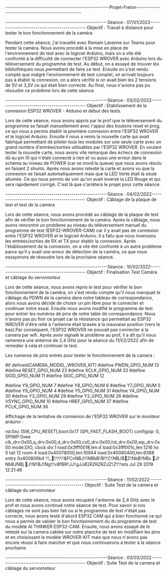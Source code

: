 ----------------------------------------------------Projet-Frelon--------------------------------------------------

---------------------------------------------------Séance : 07/01/2022---------------------------------------------
Objectif : Travail à distance pour tester le bon fonctionnement de la caméra

Pendant cette séance, j'ai travaillé avec Romain Lavenne sur Teams pour tester la caméra. Nous avons procédé à la
mise en place de l'environnement de test avec le logiciel Arduino, mais on a vite été confronté à la difficulté de 
connecter l'ESP32 WROVER avec Arduino lors du téléversement du programme de test. Au début, on a essayé de trouver 
les bibliothèques nous permettant de faire ce test. Ensuite on s'est rendu compte que malgré l'environnement de test 
complet, on arrivait toujours pas à établir la connexion, on a alors vérifié si on avait bien les 2 tensions de 5V 
et 3,3V ce qui était bien correcte. Au final, nous n'avions pas pu résoudre ce problème lors de cette séance.

---------------------------------------------------Séance : 03/02/2022---------------------------------------------
Objectif : Etablissement de la connexion ESP32 WROVER - Arduino et début des tests.

Lors de cette séance, nous avons appris par le prof que le téléversement du programme se faisait manuellement avec 
l'appui des boutons reset et prog, ce qui nous a permis établir la première connexion entre l'ESP32 WROVER et le 
logiciel Arduino. Ensuite il nous a remis la nouvelle carte qui avait fabriqué permettant de piloter tous les 
modules sur une seule carte avec un grand nombre d'entrées/sorties utilisables par l'ESP32 WROVER. En voulant tester 
la nouvelle carte, nous avons vite remarqué des échecs de connexion dû au pin I0 qui n'était connecté à rien et vu 
aussi une erreur dans le schéma au niveau de POWER (car se mord la queue) que nous avons résolu en faisant 2 shunts.
Après nous avons retesté la carte et avons vu que la connexion se faisait automatiquement mais que la LED Verte était 
la seule allumée. Ce qui nous permis de voir qu'on avait inversé la LED Rouge et qui sera rapidement corrigé. C'est 
là que s'arrêtera le projet pour cette séance.

---------------------------------------------------Séance : 04/02/2022---------------------------------------------
Objectif : Câblage de la plaque de test et test de la caméra

Lors de cette séance, nous avons procédé au câblage de la plaque de test afin de vérifier le bon fonctionnement de la 
caméra. Après le câblage, nous avons rencontré un problème au niveau du téléversement manuel du programme de test
(ESP32-WROVER-CAM) car il y avait pas de connexion entre l'ESP32 WROVER et le logiciel Arduino. Il a fallu que nous 
inversons les entrées/sorties de RX et TX pour établir la connexion. Après l'établissement de la connexion, on a vite 
été confronté à un autre problème parce qu'il y avait une erreur de détection de la caméra, ce que nous essayerons 
de résoudre lors de la prochaine séance.

---------------------------------------------------Séance : 10/02/2022---------------------------------------------
Objectif : Finalisation Test Caméra et câblage du servomoteur

Lors de cette séance, nous avons repris le test pour vérifier le bon fonctionnement de la caméra, on s'est rendu compte
qu'il nous manquait le câblage du PDWN de la camera dans notre tableau de correspondance, alors nous avons décidé de 
choisir un pin libre pour le connecter et continuer notre essai. Ensuite nous avons modifié le programme de test pour 
entrer les numéros de pins de notre table de correspondance. Nous n'avons pas pu finir ce projet car la résistance qui 
permettait au ESP32 WROVER d'être relié à l'antenne était brasée à la mauvaise position (vers le bas).Par conséquent, 
l'ESP32 WROVER ne pouvait pas connecter à la camera par wifi. Après avoir signalé le problème au prof, il a dit qu'il 
nous ramenera une antenne de 2,4 GHz pour la séance du 11/02/2022 afin de remedier à cela et continuer le test.

Les numeros de pins entrés pour tester le fonctionnement de la camera :

#if defined(CAMERA_MODEL_WROVER_KIT)
#define PWDN_GPIO_NUM    13
#define RESET_GPIO_NUM   23
#define XCLK_GPIO_NUM    33
#define SIOD_GPIO_NUM    11
#define SIOC_GPIO_NUM    12

#define Y9_GPIO_NUM      7
#define Y8_GPIO_NUM      6
#define Y7_GPIO_NUM      5
#define Y6_GPIO_NUM      4
#define Y5_GPIO_NUM      31
#define Y4_GPIO_NUM      30
#define Y3_GPIO_NUM      29
#define Y2_GPIO_NUM      26
#define VSYNC_GPIO_NUM   10
#define HREF_GPIO_NUM    37
#define PCLK_GPIO_NUM    36

Affichage de la tentative de connexion de l'ESP32 WROVER sur le moniteur arduino :

rst:0xc (SW_CPU_RESET),boot:0x17 (SPI_FAST_FLASH_BOOT)
configsip: 0, SPIWP:0xee
clk_drv:0x00,q_drv:0x00,d_drv:0x00,cs0_drv:0x00,hd_drv:0x00,wp_drv:0x00
mode:DIO, clock div:1
load:0x3fff0018,len:4
load:0x3fff001c,len:1216
ho 0 tail 12 room 4
load:0x40078000,len:10944
load:0x40080400,len:6388
entry 0x400806b4
⸮⸮_⸮⸮⸮⸮⸮&FCnNBJ⸮⸮NBbB⸮B⸮⸮C⸮NBJ$Z⸮NbB⸮NBs J⸮NbBJNBj J⸮N⸮BJ⸮Ng⸮⸮vBfBR⸮JJ⸮gJJÆ[RZRZRZJZ⸮Z⸮⸮⸮ets Jul 29 2019 12:21:46

---------------------------------------------------Séance : 11/02/2022---------------------------------------------
Objectif : Suite Test de la camera et câblage du servomoteur

Lors de cette séance, nous avons recupéré l'antenne de 2,4 GHz avec le prof et nous avons continué notre séance de 
test. Pour savoir si nos câblages ne sont pas bien fait ou si le programme de test n'était pas correcte, 
nous avons testé d'abord ESP32 CAM qui a bien fonctionné ce qui nous a permis de valider le bon fonctionnement du 
du programme de test du modèle AI THINKER ESP32-CAM. Ensuite, nous avons essayé de le retesté sur la camera cablée 
sur notre planche de test en modifiant les pins et en choisissant le modèle WROVER-KIT mais que nous n'avons pas 
encore réussi à faire marcher et que nous continuerons à tester à la séance prochaine.

---------------------------------------------------Séance : 03/03/2022---------------------------------------------
Objectif : Suite Test de la camera et câblage du servomoteur